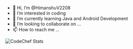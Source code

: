 - 👋 Hi, I’m @HimanshuV2208
- 👀 I’m interested in coding
- 🌱 I’m currently learning Java and Android Development
- 💞️ I’m looking to collaborate on ...
- 📫 How to reach me ...

![CodeChef Stats](https://codechef-readme-stats.onrender.com/himanshu2208v?v=1)
<!---
HimanshuV2208/HimanshuV2208 is a ✨ special ✨ repository because its `README.md` (this file) appears on your GitHub profile.
You can click the Preview link to take a look at your changes.
--->
